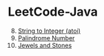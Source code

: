 # LeetCode-Java

8. [String to Integer (atoi)](https://leetcode.com/problems/string-to-integer-atoi/)
9. [Palindrome Number](https://leetcode.com/problems/palindrome-number/)
771. [Jewels and Stones](https://leetcode.com/problems/jewels-and-stones/)
